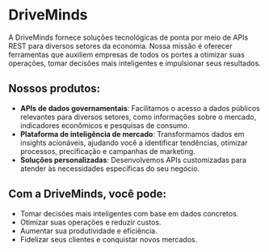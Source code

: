 # DriveMinds

A DriveMinds fornece soluções tecnológicas de ponta por meio de APIs REST para diversos setores da economia. Nossa missão é oferecer ferramentas que auxiliem empresas de todos os portes a otimizar suas operações, tomar decisões mais inteligentes e impulsionar seus resultados.

## Nossos produtos:

 - **APIs de dados governamentais**: Facilitamos o acesso a dados públicos relevantes para diversos setores, como informações sobre o mercado, indicadores econômicos e pesquisas de consumo.
 - **Plataforma de inteligência de mercado**: Transformamos dados em insights acionáveis, ajudando você a identificar tendências, otimizar processos, precificação e campanhas de marketing.
 - **Soluções personalizadas**: Desenvolvemos APIs customizadas para atender às necessidades específicas do seu negócio.

## Com a DriveMinds, você pode:

 - Tomar decisões mais inteligentes com base em dados concretos.
 - Otimizar suas operações e reduzir custos.
 - Aumentar sua produtividade e eficiência.
 - Fidelizar seus clientes e conquistar novos mercados.
